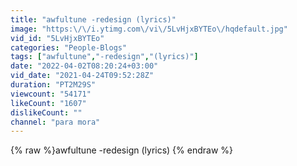 ```yaml
---
title: "awfultune -redesign (lyrics)"
image: "https:\/\/i.ytimg.com\/vi\/5LvHjxBYTEo\/hqdefault.jpg"
vid_id: "5LvHjxBYTEo"
categories: "People-Blogs"
tags: ["awfultune","-redesign","(lyrics)"]
date: "2022-04-02T08:20:24+03:00"
vid_date: "2021-04-24T09:52:28Z"
duration: "PT2M29S"
viewcount: "54171"
likeCount: "1607"
dislikeCount: ""
channel: "para mora"
---
```

{% raw %}awfultune -redesign (lyrics) {% endraw %}
